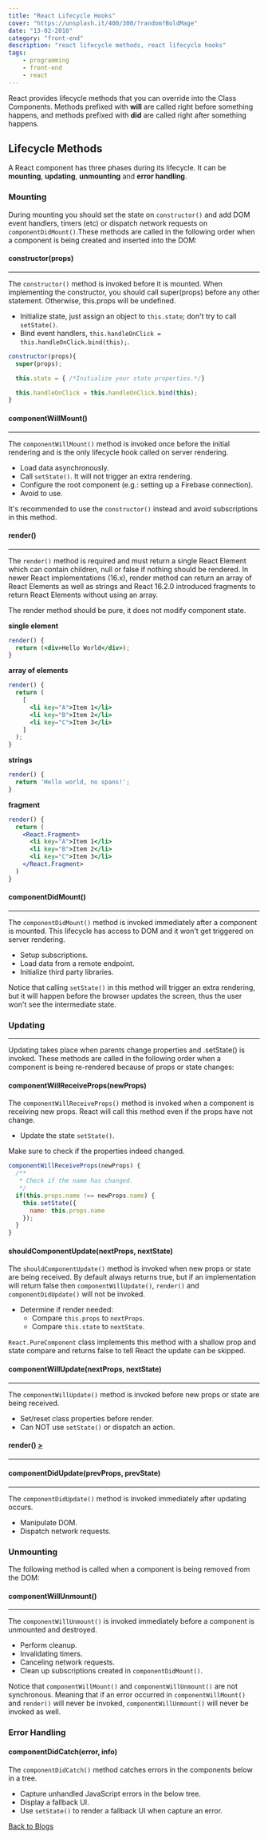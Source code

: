 ```yaml
---
title: "React Lifecycle Hooks"
cover: "https://unsplash.it/400/300/?random?BoldMage"
date: "13-02-2018"
category: "front-end"
description: "react lifecycle methods, react lifecycle hooks"
tags:
    - programming
    - front-end
    - react
---
```


React provides lifecycle methods that you can override into the Class Components. Methods prefixed with **will** are called right before something happens, and methods prefixed with **did** are called right after something happens.

## Lifecycle Methods

A React component has three phases during its lifecycle. It can be **mounting**, **updating**, **unmounting** and **error handling**.

### Mounting

During mounting you should set the state on ``constructor()`` and add DOM event handlers, timers (etc) or dispatch network requests on ``componentDidMount()``.These methods are called in the following order when a component is being created and inserted into the DOM:

#### constructor(props)
___
The ``constructor()`` method is invoked before it is mounted. When implementing the constructor, you should call super(props) before any other statement. Otherwise, this.props will be undefined.

* Initialize state, just assign an object to ``this.state``; don't try to call ``setState()``.
* Bind event handlers, ``this.handleOnClick = this.handleOnClick.bind(this);``.

```javascript
constructor(props){
  super(props);

  this.state = { /*Initialize your state properties.*/}

  this.handleOnClick = this.handleOnClick.bind(this);
}
```

#### componentWillMount()
___
The ``componentWillMount()`` method is invoked once before the initial rendering and is the only lifecycle hook called on server rendering.

* Load data asynchronously.
* Call ``setState()``. It will not trigger an extra rendering.
* Configure the root component (e.g.: setting up a Firebase connection).
* Avoid to use.

It's recommended to use the ``constructor()`` instead and avoid subscriptions in this method.

<a id="render"></a>

#### render()
___
The ``render()`` method is required and must return a single React Element which can contain children, null or false if nothing should be rendered. In newer React implementations (16.x), render method can return an array of React Elements as well as strings and React 16.2.0 introduced fragments to return React Elements without using an array.

The render method should be pure, it does not modify component state.

__single element__

```jsx
render() {
  return (<div>Hello World</div>);
}
```

__array of elements__

```jsx
render() {
  return (
    [
      <li key="A">Item 1</li>
      <li key="B">Item 2</li>
      <li key="C">Item 3</li>
    ]
  );
}
```

__strings__

```javascript
render() {
  return 'Hello world, no spans!';
}
```

__fragment__

```jsx
render() {
  return (
    <React.Fragment>
      <li key="A">Item 1</li>
      <li key="B">Item 2</li>
      <li key="C">Item 3</li>
    </React.Fragment>
  )
}
```


#### componentDidMount()
___
The ``componentDidMount()`` method is invoked immediately after a component is mounted. This lifecycle has access to DOM and it won't get triggered on server rendering.

* Setup subscriptions.
* Load data from a remote endpoint.
* Initialize third party libraries.

Notice that calling ``setState()`` in this method will trigger an extra rendering, but it will happen before the browser updates the screen, thus the user won't see the intermediate state.

### Updating
___

Updating takes place when parents change properties and .setState() is invoked. These methods are called in the following order when a component is being re-rendered because of props or state changes:

#### componentWillReceiveProps(newProps)

The ``componentWillReceiveProps()`` method is invoked when a component is receiving new props. React will call this method even if the props have not change.

* Update the state ``setState()``.

Make sure to check if the properties indeed changed.

```javascript
componentWillReceiveProps(newProps) {
  /**
   * Check if the name has changed. 
   */
  if(this.props.name !== newProps.name) {
    this.setState({
      name: this.props.name
    });
  }
}
```


#### shouldComponentUpdate(nextProps, nextState)

The ``shouldComponentUpdate()`` method is invoked when new props or state are being received. By default always returns true, but if an implementation will return false then ``componentWillUpdate()``, ``render()`` and ``componentDidUpdate()`` will not be invoked.

* Determine if render needed:
  * Compare ``this.props`` to ``nextProps``.
  * Compare ``this.state`` to ``nextState``.

``React.PureComponent`` class implements this method with a shallow prop and state compare and returns false to tell React the update can be skipped.


#### componentWillUpdate(nextProps, nextState)
___
The ``componentWillUpdate()`` method is invoked before new props or state are being received.

* Set/reset class properties before render.
* Can NOT use ``setState()`` or dispatch an action.

#### render() [>](#render)
___

#### componentDidUpdate(prevProps, prevState)
___
The ``componentDidUpdate()`` method is invoked immediately after updating occurs.

* Manipulate DOM.
* Dispatch network requests.

### Unmounting

The following method is called when a component is being removed from the DOM:

#### componentWillUnmount()
___
The ``componentWillUnmount()`` is invoked immediately before a component is unmounted and destroyed.

* Perform cleanup.
* Invalidating timers.
* Canceling network requests.
* Clean up subscriptions created in ``componentDidMount()``.

Notice that ``componentWillMount()`` and ``componentWillUnmount()`` are not synchronous. Meaning that if an error occurred in ``componentWillMount()`` and ``render()`` will never be invoked, ``componentWillUnmount()`` will never be invoked as well.

### Error Handling

#### componentDidCatch(error, info)
The ``componentDidCatch()`` method catches errors in the components below in a tree.

* Capture unhandled JavaScript errors in the below tree.
* Display a fallback UI.
* Use ``setState()`` to render a fallback UI when capture an error.

<a href="/">Back to Blogs</a>